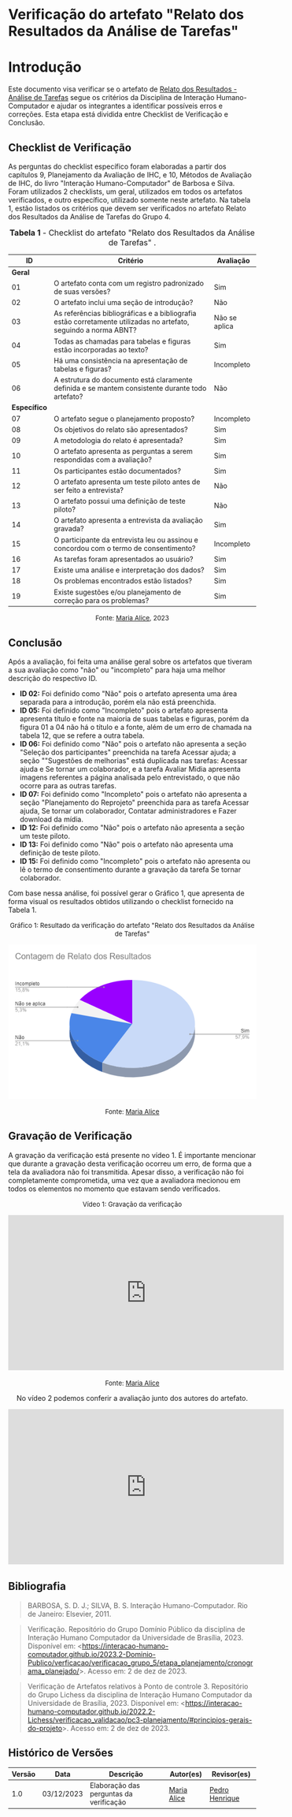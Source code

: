 # Verificação do artefato "Relato dos Resultados da Análise de Tarefas"

# Introdução

Este documento visa verificar se o artefato de [Relato dos Resultados - Análise de Tarefas](../../../../design_avalaiacao_desenvolvimento/nivel1/analise_de_tarefas/relato_resultados.md) segue os critérios da Disciplina de Interação Humano-Computador e ajudar os integrantes a identificar possíveis erros e correções. Esta etapa está dividida entre Checklist de Verificação e Conclusão.

## Checklist de Verificação

As perguntas do checklist específico foram elaboradas a partir dos capítulos 9, Planejamento da Avaliação de IHC, e 10, Métodos de Avaliação de IHC, do livro "Interação Humano-Computador" de Barbosa e Silva. Foram utilizados 2 checklists, um geral, utilizados em todos os artefatos verificados, e outro específico, utilizado somente neste artefato. Na tabela 1, estão listados os critérios que devem ser verificados no artefato Relato dos Resultados da Análise de Tarefas do Grupo 4.

<font size="3"><p style="text-align: center"><b>Tabela 1</b> - Checklist do artefato "Relato dos Resultados da Análise de Tarefas" . </p></font>

| ID             | Critério                                                                                                         | Avaliação     |
| -------------- | ---------------------------------------------------------------------------------------------------------------- | ------------- |
| **Geral**      |                                                                                                                  |               |
| 01             | O artefato conta com um registro padronizado de suas versões?                                                    | Sim           |
| 02             | O artefato inclui uma seção de introdução?                                                                       | Não           |
| 03             | As referências bibliográficas e a bibliografia estão corretamente utilizadas no artefato, seguindo a norma ABNT? | Não se aplica |
| 04             | Todas as chamadas para tabelas e figuras estão incorporadas ao texto?                                            | Sim           |
| 05             | Há uma consistência na apresentação de tabelas e figuras?                                                        | Incompleto    |
| 06             | A estrutura do documento está claramente definida e se mantem consistente durante todo artefato?                 | Não           |
| **Específico** |                                                                                                                  |               |
| 07             | O artefato segue o planejamento proposto?                                                                        | Incompleto    |
| 08             | Os objetivos do relato são apresentados?                                                                         | Sim           |
| 09             | A metodologia do relato é apresentada?                                                                           | Sim           |
| 10             | O artefato apresenta as perguntas a serem respondidas com a avaliação?                                           | Sim           |
| 11             | Os participantes estão documentados?                                                                             | Sim           |
| 12             | O artefato apresenta um teste piloto antes de ser feito a entrevista?                                            | Não           |
| 13             | O artefato possui uma definição de teste piloto?                                                                 | Não           |
| 14             | O artefato apresenta a entrevista da avaliação gravada?                                                          | Sim           |
| 15             | O participante da entrevista leu ou assinou e concordou com o termo de consentimento?                            | Incompleto    |
| 16             | As tarefas foram apresentados ao usuário?                                                                        | Sim           |
| 17             | Existe uma análise e interpretação dos dados?                                                                    | Sim           |
| 18             | Os problemas encontrados estão listados?                                                                         | Sim           |
| 19             | Existe sugestões e/ou planejamento de correção para os problemas?                                                | Sim           |

<font size="2"><p style="text-align: center">Fonte: [Maria Alice](https://github.com/Maliz30), 2023</p></font>

## Conclusão

Após a avaliação, foi feita uma análise geral sobre os artefatos que tiveram a sua avaliação como "não" ou "incompleto" para haja uma melhor descrição do respectivo ID.

- **ID 02:** Foi definido como "Não" pois o artefato apresenta uma área separada para a introdução, porém ela não está preenchida.
- **ID 05:** Foi definido como "Incompleto" pois o artefato apresenta apresenta título e fonte na maioria de suas tabelas e figuras, porém da figura 01 a 04 não há o título e a fonte, além de um erro de chamada na tabela 12, que se refere a outra tabela.
- **ID 06:** Foi definido como "Não" pois o artefato não apresenta a seção "Seleção dos participantes" preenchida na tarefa Acessar ajuda; a seção ""Sugestões de melhorias" está duplicada nas tarefas: Acessar ajuda e Se tornar um colaborador, e a tarefa Avaliar Midia apresenta imagens referentes a página analisada pelo entrevistado, o que não ocorre para as outras tarefas.
- **ID 07:** Foi definido como "Incompleto" pois o artefato não apresenta a seção "Planejamento do Reprojeto" preenchida para as tarefa Acessar ajuda, Se tornar um colaborador, Contatar administradores e Fazer download da mídia.
- **ID 12:** Foi definido como "Não" pois o artefato não apresenta a seção um teste piloto.
- **ID 13:** Foi definido como "Não" pois o artefato não apresenta uma definição de teste piloto.
- **ID 15:** Foi definido como "Incompleto" pois o artefato não apresenta ou lê o termo de consentimento durante a gravação da tarefa Se tornar colaborador.

Com base nessa análise, foi possível gerar o Gráfico 1, que apresenta de forma visual os resultados obtidos utilizando o checklist fornecido na Tabela 1.

<center>

<font size="2"><p style="text-align: center">Gráfico 1: Resultado da verificação do artefato "Relato dos Resultados da Análise de Tarefas"</p></font>

![Alt text](image-2.png)

<font size="2"><p style="text-align: center">Fonte: [Maria Alice](https://github.com/Maliz30)</p></font>

</center>

## Gravação de Verificação

A gravação da verificação está presente no vídeo 1. É importante mencionar que durante a gravação desta verificação ocorreu um erro, de forma que a tela da avaliadora não foi transmitida. Apesar disso, a verificação não foi completamente comprometida, uma vez que a avaliadora mecionou em todos os elementos no momento que estavam sendo verificados.

<center>

<font size="2"><p style="text-align: center">Vídeo 1: Gravação da verificação</p></font>

<iframe width="560" height="315" src="https://www.youtube.com/embed/lDxbmOMwbhA?si=F2mGCv7BSKgqZ7Zy" title="YouTube video player" frameborder="0" allow="accelerometer; autoplay; clipboard-write; encrypted-media; gyroscope; picture-in-picture; web-share" allowfullscreen></iframe>

<font size="2"><p style="text-align: center">Fonte: [Maria Alice](https://github.com/Maliz30)</p></font>



No vídeo 2 podemos conferir a avaliação junto dos autores do artefato.

<iframe width="560" height="315" src="https://www.youtube.com/embed/nsCF9ZhdS0Q?si=KA-iYj6_nvPRHk-s" title="YouTube video player" frameborder="0" allow="accelerometer; autoplay; clipboard-write; encrypted-media; gyroscope; picture-in-picture; web-share" allowfullscreen></iframe>

</center>

## Bibliografia

> BARBOSA, S. D. J.; SILVA, B. S. Interação Humano-Computador. Rio de Janeiro: Elsevier, 2011.

> Verificação. Repositório do Grupo Domínio Público da disciplina de Interação Humano Computador da Universidade de Brasília, 2023. Disponível em: <<https://interacao-humano-computador.github.io/2023.2-Dominio-Publico/verficacao/verificacao_grupo_5/etapa_planejamento/cronograma_planejado/>>. Acesso em: 2 de dez de 2023.

> Verificação de Artefatos relativos à Ponto de controle 3. Repositório do Grupo Lichess da disciplina de Interação Humano Computador da Universidade de Brasília, 2023. Disponível em: <<https://interacao-humano-computador.github.io/2022.2-Lichess/verificacao_validacao/pc3-planejamento/#principios-gerais-do-projeto>>. Acesso em: 2 de dez de 2023.

## Histórico de Versões

| Versão | Data       | Descrição                               | Autor(es)                                    | Revisor(es)                                    |
| ------ | ---------- | --------------------------------------- | -------------------------------------------- | ---------------------------------------------- |
| 1.0    | 03/12/2023 | Elaboração das perguntas da verificação | [Maria Alice](https://github.com/gustavofbs) | [Pedro Henrique](https://github.com/pedro-hsf) |
